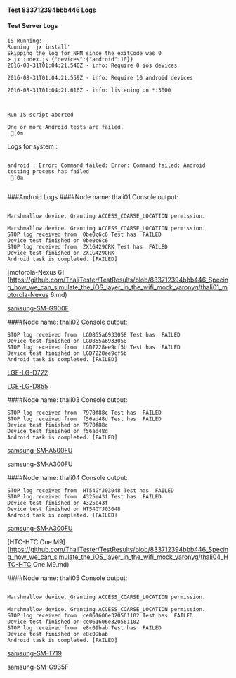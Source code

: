 #### Test 833712394bbb446 Logs

#### Test Server Logs
```
IS Running:
Running 'jx install'
Skipping the log for NPM since the exitCode was 0
> jx index.js {"devices":{"android":10}}
2016-08-31T01:04:21.540Z - info: Require 0 ios devices

2016-08-31T01:04:21.559Z - info: Require 10 android devices

2016-08-31T01:04:21.616Z - info: listening on *:3000


 
Run IS script aborted
 
One or more Android tests are failed.
 [0m

```


Logs for system : 
```

android : Error: Command failed: Error: Command failed: Android testing process has failed
 [0m


```
###Android Logs
####Node name: thali01
Console output:
```

Marshmallow device. Granting ACCESS_COARSE_LOCATION permission.

Marshmallow device. Granting ACCESS_COARSE_LOCATION permission.
STOP log received from  0be0c6c6 Test has  FAILED
Device test finished on 0be0c6c6 
STOP log received from  ZX1G429CRK Test has  FAILED
Device test finished on ZX1G429CRK 
Android task is completed. [FAILED]
```
[motorola-Nexus 6](https://github.com/ThaliTester/TestResults/blob/833712394bbb446_Specing_how_we_can_simulate_the_iOS_layer_in_the_wifi_mock_yaronyg/thali01_motorola-Nexus 6.md)

[samsung-SM-G900F](https://github.com/ThaliTester/TestResults/blob/833712394bbb446_Specing_how_we_can_simulate_the_iOS_layer_in_the_wifi_mock_yaronyg/thali01_samsung-SM-G900F.md)

####Node name: thali02
Console output:
```
STOP log received from  LGD855a6933058 Test has  FAILED
Device test finished on LGD855a6933058 
STOP log received from  LGD7228ee9cf5b Test has  FAILED
Device test finished on LGD7228ee9cf5b 
Android task is completed. [FAILED]
```
[LGE-LG-D722](https://github.com/ThaliTester/TestResults/blob/833712394bbb446_Specing_how_we_can_simulate_the_iOS_layer_in_the_wifi_mock_yaronyg/thali02_LGE-LG-D722.md)

[LGE-LG-D855](https://github.com/ThaliTester/TestResults/blob/833712394bbb446_Specing_how_we_can_simulate_the_iOS_layer_in_the_wifi_mock_yaronyg/thali02_LGE-LG-D855.md)

####Node name: thali03
Console output:
```
STOP log received from  7970f88c Test has  FAILED
STOP log received from  f56ad48d Test has  FAILED
Device test finished on 7970f88c 
Device test finished on f56ad48d 
Android task is completed. [FAILED]
```
[samsung-SM-A500FU](https://github.com/ThaliTester/TestResults/blob/833712394bbb446_Specing_how_we_can_simulate_the_iOS_layer_in_the_wifi_mock_yaronyg/thali03_samsung-SM-A500FU.md)

[samsung-SM-A300FU](https://github.com/ThaliTester/TestResults/blob/833712394bbb446_Specing_how_we_can_simulate_the_iOS_layer_in_the_wifi_mock_yaronyg/thali03_samsung-SM-A300FU.md)

####Node name: thali04
Console output:
```
STOP log received from  HT54GYJ03048 Test has  FAILED
STOP log received from  4325e43f Test has  FAILED
Device test finished on 4325e43f 
Device test finished on HT54GYJ03048 
Android task is completed. [FAILED]
```
[samsung-SM-A300FU](https://github.com/ThaliTester/TestResults/blob/833712394bbb446_Specing_how_we_can_simulate_the_iOS_layer_in_the_wifi_mock_yaronyg/thali04_samsung-SM-A300FU.md)

[HTC-HTC One M9](https://github.com/ThaliTester/TestResults/blob/833712394bbb446_Specing_how_we_can_simulate_the_iOS_layer_in_the_wifi_mock_yaronyg/thali04_HTC-HTC One M9.md)

####Node name: thali05
Console output:
```

Marshmallow device. Granting ACCESS_COARSE_LOCATION permission.

Marshmallow device. Granting ACCESS_COARSE_LOCATION permission.
STOP log received from  ce061606e320561102 Test has  FAILED
Device test finished on ce061606e320561102 
STOP log received from  e8c09bab Test has  FAILED
Device test finished on e8c09bab 
Android task is completed. [FAILED]
```
[samsung-SM-T719](https://github.com/ThaliTester/TestResults/blob/833712394bbb446_Specing_how_we_can_simulate_the_iOS_layer_in_the_wifi_mock_yaronyg/thali05_samsung-SM-T719.md)

[samsung-SM-G935F](https://github.com/ThaliTester/TestResults/blob/833712394bbb446_Specing_how_we_can_simulate_the_iOS_layer_in_the_wifi_mock_yaronyg/thali05_samsung-SM-G935F.md)




